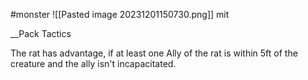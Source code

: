 #monster 
![[Pasted image 20231201150730.png]]
mit

__Pack Tactics

The rat has advantage, if at least one Ally of the rat is within 5ft of the creature and the ally isn't incapacitated.